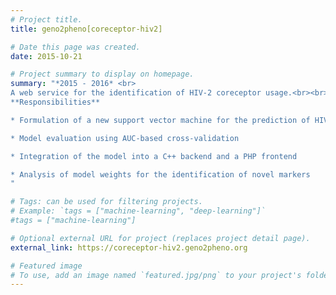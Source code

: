 ```yaml
---
# Project title.
title: geno2pheno[coreceptor-hiv2]

# Date this page was created.
date: 2015-10-21

# Project summary to display on homepage.
summary: "*2015 - 2016* <br>
A web service for the identification of HIV-2 coreceptor usage.<br><br>
**Responsibilities**

* Formulation of a new support vector machine for the prediction of HIV-2 coreceptor usage

* Model evaluation using AUC-based cross-validation

* Integration of the model into a C++ backend and a PHP frontend

* Analysis of model weights for the identification of novel markers
"

# Tags: can be used for filtering projects.
# Example: `tags = ["machine-learning", "deep-learning"]`
#tags = ["machine-learning"]

# Optional external URL for project (replaces project detail page).
external_link: https://coreceptor-hiv2.geno2pheno.org

# Featured image
# To use, add an image named `featured.jpg/png` to your project's folder. 
---
```

